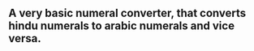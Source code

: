 ## A very basic numeral converter, that converts hindu numerals to arabic numerals and vice versa. ##